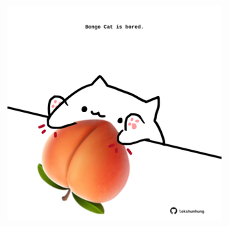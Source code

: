 <!-- built at 20/07/2022, 04:14:37 UTC -->
<p align="center">
  <img width="500" height="500" src="./ReadmeImage.svg">
</p>

